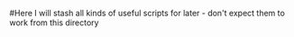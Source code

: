 #Here I will stash all kinds of useful scripts for later - don't expect them to work from this directory
